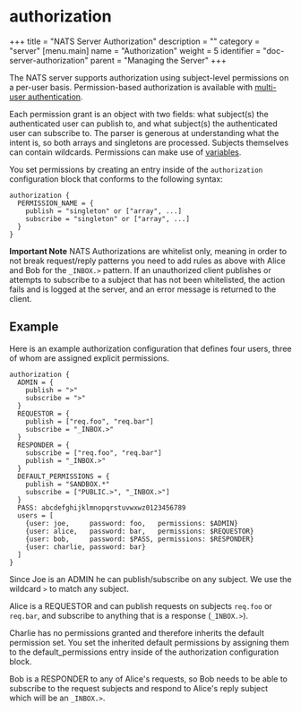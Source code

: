# authorization

+++ title = "NATS Server Authorization" description = "" category = "server" \[menu.main\] name = "Authorization" weight = 5 identifier = "doc-server-authorization" parent = "Managing the Server" +++

The NATS server supports authorization using subject-level permissions on a per-user basis. Permission-based authorization is available with [multi-user authentication](https://github.com/nats-io/nats-site/tree/c42c46a7c6b8669e66e28419887d2f8dd29aa502/documentation/managing_the_server/authentication/README.md).

Each permission grant is an object with two fields: what subject\(s\) the authenticated user can publish to, and what subject\(s\) the authenticated user can subscribe to. The parser is generous at understanding what the intent is, so both arrays and singletons are processed. Subjects themselves can contain wildcards. Permissions can make use of [variables](https://github.com/nats-io/nats-site/tree/c42c46a7c6b8669e66e28419887d2f8dd29aa502/documentation/managing_the_server/configuration/README.md).

You set permissions by creating an entry inside of the `authorization` configuration block that conforms to the following syntax:

```text
authorization {
  PERMISSION_NAME = {
    publish = "singleton" or ["array", ...]
    subscribe = "singleton" or ["array", ...]
  }
}
```

**Important Note** NATS Authorizations are whitelist only, meaning in order to not break request/reply patterns you need to add rules as above with Alice and Bob for the `_INBOX.>` pattern. If an unauthorized client publishes or attempts to subscribe to a subject that has not been whitelisted, the action fails and is logged at the server, and an error message is returned to the client.

## Example

Here is an example authorization configuration that defines four users, three of whom are assigned explicit permissions.

```text
authorization {
  ADMIN = {
    publish = ">"
    subscribe = ">"
  }
  REQUESTOR = {
    publish = ["req.foo", "req.bar"]
    subscribe = "_INBOX.>"
  }
  RESPONDER = {
    subscribe = ["req.foo", "req.bar"]
    publish = "_INBOX.>"
  }
  DEFAULT_PERMISSIONS = {
    publish = "SANDBOX.*"
    subscribe = ["PUBLIC.>", "_INBOX.>"]
  }
  PASS: abcdefghijklmnopqrstuvwxwz0123456789
  users = [
    {user: joe,     password: foo,   permissions: $ADMIN}
    {user: alice,   password: bar,   permissions: $REQUESTOR}
    {user: bob,     password: $PASS, permissions: $RESPONDER}
    {user: charlie, password: bar}
  ]
}
```

Since Joe is an ADMIN he can publish/subscribe on any subject. We use the wildcard `>` to match any subject.

Alice is a REQUESTOR and can publish requests on subjects `req.foo` or `req.bar`, and subscribe to anything that is a response \(`_INBOX.>`\).

Charlie has no permissions granted and therefore inherits the default permission set. You set the inherited default permissions by assigning them to the default\_permissions entry inside of the authorization configuration block.

Bob is a RESPONDER to any of Alice's requests, so Bob needs to be able to subscribe to the request subjects and respond to Alice's reply subject which will be an `_INBOX.>`.

